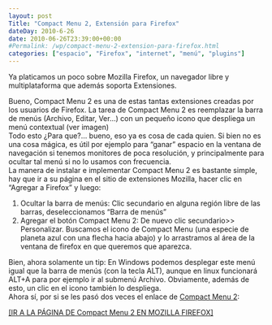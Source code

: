 ```yaml
---
layout: post
Title: "Compact Menu 2, Extensión para Firefox"
dateDay: 2010-6-26
date: 2010-06-26T23:39:00+00:00
#Permalink: /wp/compact-menu-2-extension-para-firefox.html
categories: ["espacio", "Firefox", "internet", "menú", "plugins"]
---
```


<p><img class="alignright" style="border: 0pt none; margin: 3px;" src="http://blog.mautematico.com/wp-content/uploads/2010/06/Compact-Menu-2.png" border="0" alt="" align="RIGHT" />Ya platicamos un poco sobre Mozilla Firefox, un navegador libre y multiplataforma que además soporta Extensiones.</p>
<p>Bueno, <a title="Pagina de Compact=" target="_blank">Compact Menu 2</a> es una de estas tantas extensiones creadas por los usuarios de Firefox. La tarea de Compact Menu 2 es reemplazar la barra de menús (Archivo, Editar, Ver&#8230;) con un pequeño icono que despliega un menú contextual (ver imagen)<br />
Todo esto ¿Para que?&#8230; bueno, eso ya es cosa de cada quien. Si bien no es una cosa mágica, es útil por ejemplo para “ganar”  espacio en la ventana de navegación si tenemos monitores de poca resolución, y principalmente para ocultar tal menú si no lo usamos con frecuencia.<br />
La manera de instalar e implementar Compact Menu 2 es bastante simple, hay que ir a su página en el sitio de extensiones Mozilla, hacer clic en “Agregar a Firefox” y luego:</p>
<ol>
<li>Ocultar la barra de menús: Clic 	secundario en alguna región libre de las barras, deseleccionamos 	“Barra de menús”</li>
<li>Agregar el botón Compact Menu 2: 	De nuevo clic secundario&gt;&gt; Personalizar. Buscamos el icono de 	Compact Menu (una especie de planeta azul con una flecha hacia 	abajo) y lo arrastramos al área de la ventana de firefox en que 	queremos que aparezca.</li>
</ol>
<p>Bien, ahora solamente un tip:  En  Windows podemos desplegar este menú igual que la barra de menús (con la tecla ALT), aunque en linux funcionará ALT+A para por ejemplo ir al submenú Archivo. Obviamente, además de esto, un clic en el icono también lo despliega.<br />
Ahora sí, por si se les pasó dos veces el enlace de <a href="https://addons.mozilla.org/en-US/firefox/addon/4550/">Compact Menu 2</a>:</p>
<p><a title="Compact Menu 2" href="https://addons.mozilla.org/en-US/firefox/addon/4550/" target="_blank">[IR A LA PÁGINA DE Compact Menu 2 EN MOZILLA FIREFOX]</a></p>
